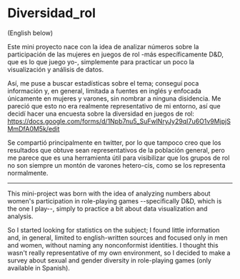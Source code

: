 # Diversidad_rol

(English below)

Este mini proyecto nace con la idea de analizar números sobre la participación de las mujeres en juegos de rol -más específicamente D&D, que es lo que juego yo-, simplemente para practicar un poco la visualización y análisis de datos.

Así, me puse a buscar estadísticas sobre el tema; conseguí poca información y, en general, limitada a fuentes en inglés y enfocada únicamente en mujeres y varones, sin nombrar a ninguna disidencia. 
Me pareció que esto no era realmente representativo de mi entorno, así que decidí hacer una encuesta sobre la diversidad en juegos de rol:
https://docs.google.com/forms/d/1Npb7nu5_SuFwlNryJy29qI7u6O1v9MjpjSMmDfA0M5k/edit

Se compartió principalmente en twitter, por lo que tampoco creo que los resultados que obtuve sean representativos de la población general, pero me parece que es una herramienta útil para visibilizar que los grupos de rol no son siempre un montón de varones hetero-cis, como se los representa normalmente.

-------------

This mini-project was born with the idea of analyzing numbers about women's participation in role-playing games --specifically D&D, which is the one I play--, simply to practice a bit about data visualization and analysis.

So I started looking for statistics on the subject; I found little information and, in general, limited to english-written sources and focused only in men and women, without naming any nonconformist identities.
I thought this wasn't really representative of my own environment, so I decided to make a survey about sexual and gender diversity in role-playing games (only available in Spanish).
